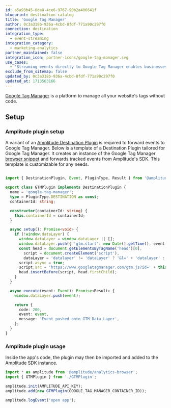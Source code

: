 ```yaml
---
id: a5a93b45-0da8-4ce6-9767-90b2a406641f
blueprint: destination-catalog
title: 'Google Tag Manager'
author: 0c3a318b-936a-4cbd-8fdf-771a90c297f0
connection: destination
integration_type:
  - event-streaming
integration_category:
  - marketing-analytics
partner_maintained: false
integration_icon: partner-icons/google-tag-manager.svg
use_cases:
  - 'Streaming events directly to Google Tag Manager enables businesses to leverage its advertising and analytics platform to track and measure website activity in real-time. This integration facilitates the seamless transmission of event data from various sources to Google Tag Manager, providing businesses with immediate access to actionable insights for optimizing their marketing strategies and improving user engagement.'
exclude_from_sitemap: false
updated_by: 0c3a318b-936a-4cbd-8fdf-771a90c297f0
updated_at: 1713563166
---
```

[Google Tag Manager](https://developers.google.com/tag-platform/tag-manager/) is a platform to manage all your website's tags without code.

## Setup

### Amplitude plugin setup

A variant of an [Amplitude Destination Plugin](/docs/sdks/sdk-plugins#destination-plugins) is required to forward events to Google Tag Manager. Below is a template of a Destination Plugin tailored for Google Tag Manager. It creates an instance of the 
Google Tag Manager [browser snippet](https://developers.google.com/tag-platform/tag-manager/web) and forwards tracked events from Amplitude's SDK. This template is customizable for any needs.

```ts

import { DestinationPlugin, Event, PluginType, Result } from '@amplitude/analytics-types';

export class GTMPlugin implements DestinationPlugin {
  name = 'google-tag-manager';
  type = PluginType.DESTINATION as const;
  containerId: string;

  constructor(containerId: string) {
    this.containerId = containerId;
  }

  async setup(): Promise<void> {
    if (!window.dataLayer) {
      window.dataLayer = window.dataLayer || [];
      window.dataLayer.push({ 'gtm.start': new Date().getTime(), event: 'gtm.js' });
      const head = document.getElementsByTagName('head')[0],
        script = document.createElement('script'),
        dataLayer = 'datalayer' != 'dataLayer' ? '&l=' + 'datalayer' : '';
      script.async = true;
      script.src = 'https://www.googletagmanager.com/gtm.js?id=' + this.containerId + dataLayer;
      head.insertBefore(script, head.firstChild);
    }
  }

  async execute(event: Event): Promise<Result> {
    window.dataLayer.push(event);

    return {
      code: 200,
      event: event,
      message: 'Event pushed onto GTM Data Layer',
    };
  }
}
```

### Amplitude plugin usage

Inside the app's code, the plugin may then be imported and added to the Amplitude SDK instance.

```ts
import * as amplitude from '@amplitude/analytics-browser';
import { GTMPlugin } from './GTMPlugin';

amplitude.init(AMPLITUDE_API_KEY);
amplitude.add(new GTMPlugin(GOOGLE_TAG_MANAGER_CONTAINER_ID));

amplitude.logEvent('open app');
```